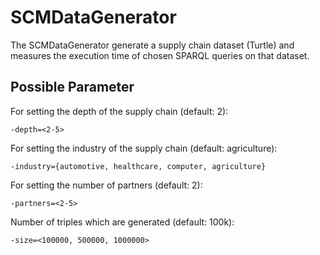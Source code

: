 	
# SCMDataGenerator

The SCMDataGenerator generate a supply chain dataset (Turtle) and measures the execution time of chosen SPARQL queries on that dataset.

## Possible Parameter

For setting the depth of the supply chain (default: 2):
 ```
-depth=<2-5>
 ```

For setting the industry of the supply chain (default: agriculture):
 ```
-industry={automotive, healthcare, computer, agriculture}
 ```
	
For setting the number of partners (default: 2):  
```
-partners=<2-5>
 ```

Number of triples which are generated (default: 100k):
```
-size=<100000, 500000, 1000000> 

 ```